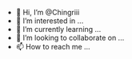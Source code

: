 - 👋 Hi, I’m @Chingriii
- 👀 I’m interested in ...
- 🌱 I’m currently learning ...
- 💞️ I’m looking to collaborate on ...
- 📫 How to reach me ...

<!---
Chingriii/Chingriii is a ✨ special ✨ repository because its `README.md` (this file) appears on your GitHub profile.
You can click the Preview link to take a look at your changes.
--->

